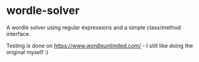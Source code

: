 # wordle-solver
A wordle solver using regular expressions and a simple class/method interface.

Testing is done on https://www.wordleunlimited.com/ - I still like doing the original myself :)
